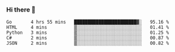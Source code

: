 ### Hi there 👋

<!--
**KLXLjun/KLXLjun** is a ✨ _special_ ✨ repository because its `README.md` (this file) appears on your GitHub profile.

Here are some ideas to get you started:

- 🔭 I’m currently working on ...
- 🌱 I’m currently learning ...
- 👯 I’m looking to collaborate on ...
- 🤔 I’m looking for help with ...
- 💬 Ask me about ...
- 📫 How to reach me: ...
- 😄 Pronouns: ...
- ⚡ Fun fact: ...
-->

<!--START_SECTION:waka-->
```text
Go       4 hrs 55 mins   ███████████████████████▓░   95.16 % 
HTML     4 mins          ▒░░░░░░░░░░░░░░░░░░░░░░░░   01.41 % 
Python   3 mins          ▒░░░░░░░░░░░░░░░░░░░░░░░░   01.25 % 
C#       2 mins          ▒░░░░░░░░░░░░░░░░░░░░░░░░   00.87 % 
JSON     2 mins          ▒░░░░░░░░░░░░░░░░░░░░░░░░   00.82 % 
```
<!--END_SECTION:waka-->
